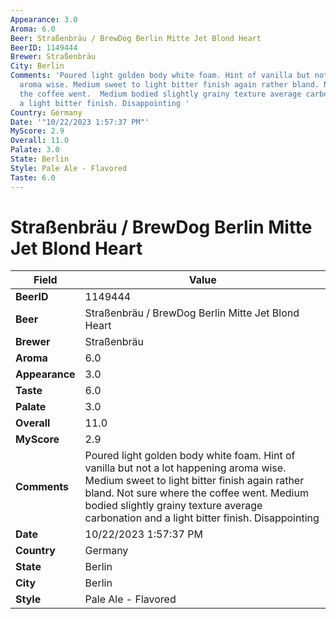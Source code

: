 ```yaml
---
Appearance: 3.0
Aroma: 6.0
Beer: Straßenbräu / BrewDog Berlin Mitte Jet Blond Heart
BeerID: 1149444
Brewer: Straßenbräu
City: Berlin
Comments: 'Poured light golden body white foam. Hint of vanilla but not a lot happening
  aroma wise. Medium sweet to light bitter finish again rather bland. Not sure where
  the coffee went.  Medium bodied slightly grainy texture average carbonation and
  a light bitter finish. Disappointing '
Country: Germany
Date: '"10/22/2023 1:57:37 PM"'
MyScore: 2.9
Overall: 11.0
Palate: 3.0
State: Berlin
Style: Pale Ale - Flavored
Taste: 6.0
---
```


# Straßenbräu / BrewDog Berlin Mitte Jet Blond Heart

| Field         | Value |
|---------------|-------|
| **BeerID** | 1149444 |
| **Beer** | Straßenbräu / BrewDog Berlin Mitte Jet Blond Heart |
| **Brewer** | Straßenbräu |
| **Aroma** | 6.0 |
| **Appearance** | 3.0 |
| **Taste** | 6.0 |
| **Palate** | 3.0 |
| **Overall** | 11.0 |
| **MyScore** | 2.9 |
| **Comments** | Poured light golden body white foam. Hint of vanilla but not a lot happening aroma wise. Medium sweet to light bitter finish again rather bland. Not sure where the coffee went.  Medium bodied slightly grainy texture average carbonation and a light bitter finish. Disappointing  |
| **Date** | 10/22/2023 1:57:37 PM |
| **Country** | Germany |
| **State** | Berlin |
| **City** | Berlin |
| **Style** | Pale Ale - Flavored |
